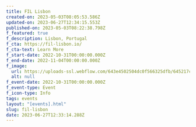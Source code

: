 ```yaml
---
title: FIL Lisbon
created-on: 2023-05-03T08:05:53.586Z
updated-on: 2023-06-27T12:34:15.553Z
published-on: 2023-05-03T08:22:38.798Z
f_featured: true
f_description: Lisbon, Portugal
f_cta: https://fil-lisbon.io/
f_cta-text: Learn More
f_start-date: 2022-10-31T00:00:00.000Z
f_end-date: 2022-11-04T00:00:00.000Z
f_image:
  url: https://uploads-ssl.webflow.com/643e4502504dc0f566325dfb/645217c53763d71fa57e55a0_fil-lisbon.jpg
  alt: null
f_event-date: 2022-10-31T00:00:00.000Z
f_event-type: Event
f_icon-type: Info
tags: events
layout: "[events].html"
slug: fil-lisbon
date: 2023-06-27T12:33:14.288Z
---
```

